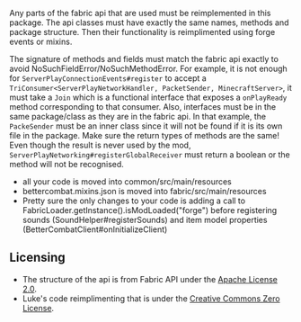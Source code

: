 
Any parts of the fabric api that are used must be reimplemented in this package. 
The api classes must have exactly the same names, methods and package structure.
Then their functionality is reimplimented using forge events or mixins. 

The signature of methods and fields must match the fabric api exactly to avoid NoSuchFieldError/NoSuchMethodError. 
For example, it is not enough for `ServerPlayConnectionEvents#register` to accept a `TriConsumer<ServerPlayNetworkHandler, PacketSender, MinecraftServer>`, 
it must take a `Join` which is a functional interface that exposes a `onPlayReady` method corresponding to that consumer. 
Also, interfaces must be in the same package/class as they are in the fabric api. In that example, the `PackeSender` must be an inner class since it will not be found if it is its own file in the package. 
Make sure the return types of methods are the same! Even though the result is never used by the mod, `ServerPlayNetworking#registerGlobalReceiver` must return a boolean or the method will not be recognised. 



- all your code is moved into common/src/main/resources
- bettercombat.mixins.json is moved into fabric/src/main/resources
- Pretty sure the only changes to your code is adding a call to FabricLoader.getInstance().isModLoaded("forge") before registering sounds (SoundHelper#registerSounds) and item model properties (BetterCombatClient#onInitializeClient)

## Licensing

- The structure of the api is from Fabric API under the [Apache License 2.0](https://github.com/FabricMC/fabric/blob/1.19.2/LICENSE). 
- Luke's code reimplimenting that is under the [Creative Commons Zero License](https://creativecommons.org/share-your-work/public-domain/cc0/).


